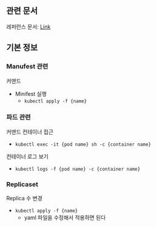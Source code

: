 ## 관련 문서
레퍼런스 문서: [Link](https://kubernetes.io/docs/reference/generated/kubernetes-api/v1.18/#containerport-v1-core)


## 기본 정보
### Manufest 관련
커맨드
- Minifest 실행
   - `kubectl apply -f {name}`

### 파드 관련

커맨드 
컨테이너 접근
- `kubectl exec -it {pod name} sh -c {container name}`

컨테이너 로그 보기
- `kubectl logs -f {pod name} -c {container name}`


### Replicaset
Replica 수 변경
- `kubectl apply -f {name}`
   - yaml 파일을 수정해서 적용하면 된다

